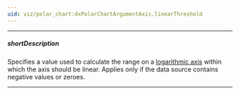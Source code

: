```yaml
---
uid: viz/polar_chart:dxPolarChartArgumentAxis.linearThreshold
---
```

---
##### shortDescription
Specifies a value used to calculate the range on a [logarithmic axis](/api-reference/10%20UI%20Components/dxPolarChart/1%20Configuration/argumentAxis/type.md '{basewidgetpath}/Configuration/argumentAxis/#type') within which the axis should be linear. Applies only if the data source contains negative values or zeroes.

---
<!--
#include dataviz-axislinearthreshold-description with {
    axis: "argumentAxis"
}
-->
